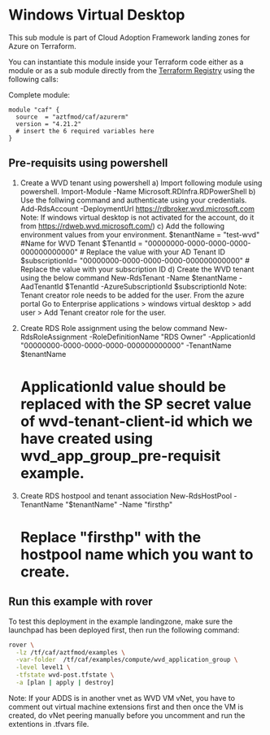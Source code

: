 # Windows Virtual Desktop 

This sub module is part of Cloud Adoption Framework landing zones for Azure on Terraform.

You can instantiate this module inside your Terraform code either as a module or as a sub module directly from the [Terraform Registry](https://registry.terraform.io/modules/aztfmod/caf/azurerm/latest) using the following calls:

Complete module:
```hcl
module "caf" {
  source  = "aztfmod/caf/azurerm"
  version = "4.21.2"
  # insert the 6 required variables here
}
```
## Pre-requisits using powershell

1) Create a WVD tenant using powershell
   a) Import following module using powershell.
        Import-Module -Name Microsoft.RDInfra.RDPowerShell
   b) Use the follwing command and authenticate using your credentials.
        Add-RdsAccount -DeploymentUrl https://rdbroker.wvd.microsoft.com
          Note: If windows virtual desktop is not activated for the account, do it from https://rdweb.wvd.microsoft.com/)
   c) Add the following environment values from your environment.
        $tenantName = "test-wvd"   #Name for WVD Tenant
        $TenantId = "00000000-0000-0000-0000-000000000000"  # Replace the value with your AD Tenant ID
        $subscriptionId= "00000000-0000-0000-0000-000000000000"  # Replace the value with your subscription ID
   d) Create the WVD tenant using the below command
        New-RdsTenant -Name $tenantName -AadTenantId $TenantId -AzureSubscriptionId $subscriptionId
          Note: Tenant creator role needs to be added for the user. From the azure portal
          Go to Enterprise applications > windows virtual desktop > add user > Add Tenant creator role for the user. 

2) Create RDS Role assignment using the below command
     New-RdsRoleAssignment -RoleDefinitionName "RDS Owner" -ApplicationId "00000000-0000-0000-0000-000000000000" -TenantName $tenantName
     # ApplicationId value should be replaced with the SP secret value of wvd-tenant-client-id which we have created using wvd_app_group_pre-requisit example.

3) Create RDS hostpool and tenant association
     New-RdsHostPool  -TenantName "$tenantName" -Name "firsthp"
     # Replace "firsthp" with the hostpool name which you want to create.

  


## Run this example with rover

To test this deployment in the example landingzone, make sure the launchpad has been deployed first, then run the following command:

```bash
rover \
  -lz /tf/caf/aztfmod/examples \
  -var-folder  /tf/caf/examples/compute/wvd_application_group \
  -level level1 \
  -tfstate wvd-post.tfstate \
  -a [plan | apply | destroy]
```

Note: If your ADDS is in another vnet as WVD VM vNet, you have to comment out virtual machine extensions first and then once the VM is created, do vNet peering manually before you uncomment and run the extentions in       .tfvars file.  

